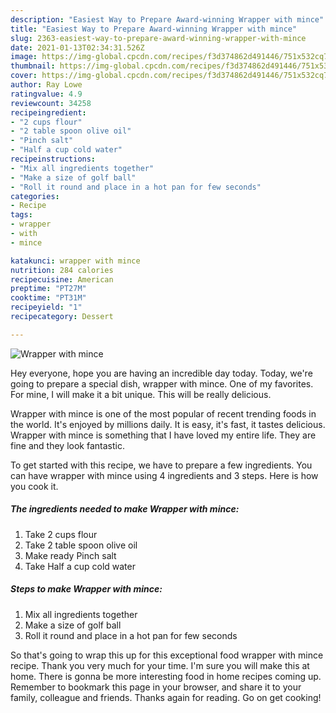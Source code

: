 ```yaml
---
description: "Easiest Way to Prepare Award-winning Wrapper with mince"
title: "Easiest Way to Prepare Award-winning Wrapper with mince"
slug: 2363-easiest-way-to-prepare-award-winning-wrapper-with-mince
date: 2021-01-13T02:34:31.526Z
image: https://img-global.cpcdn.com/recipes/f3d374862d491446/751x532cq70/wrapper-with-mince-recipe-main-photo.jpg
thumbnail: https://img-global.cpcdn.com/recipes/f3d374862d491446/751x532cq70/wrapper-with-mince-recipe-main-photo.jpg
cover: https://img-global.cpcdn.com/recipes/f3d374862d491446/751x532cq70/wrapper-with-mince-recipe-main-photo.jpg
author: Ray Lowe
ratingvalue: 4.9
reviewcount: 34258
recipeingredient:
- "2 cups flour"
- "2 table spoon olive oil"
- "Pinch salt"
- "Half a cup cold water"
recipeinstructions:
- "Mix all ingredients together"
- "Make a size of golf ball"
- "Roll it round and place in a hot pan for few seconds"
categories:
- Recipe
tags:
- wrapper
- with
- mince

katakunci: wrapper with mince 
nutrition: 284 calories
recipecuisine: American
preptime: "PT27M"
cooktime: "PT31M"
recipeyield: "1"
recipecategory: Dessert

---
```



![Wrapper with mince](https://img-global.cpcdn.com/recipes/f3d374862d491446/751x532cq70/wrapper-with-mince-recipe-main-photo.jpg)

Hey everyone, hope you are having an incredible day today. Today, we're going to prepare a special dish, wrapper with mince. One of my favorites. For mine, I will make it a bit unique. This will be really delicious.

Wrapper with mince is one of the most popular of recent trending foods in the world. It's enjoyed by millions daily. It is easy, it's fast, it tastes delicious. Wrapper with mince is something that I have loved my entire life. They are fine and they look fantastic.




To get started with this recipe, we have to prepare a few ingredients. You can have wrapper with mince using 4 ingredients and 3 steps. Here is how you cook it.

<!--inarticleads1-->

##### The ingredients needed to make Wrapper with mince:

1. Take 2 cups flour
1. Take 2 table spoon olive oil
1. Make ready Pinch salt
1. Take Half a cup cold water




<!--inarticleads2-->

##### Steps to make Wrapper with mince:

1. Mix all ingredients together
1. Make a size of golf ball
1. Roll it round and place in a hot pan for few seconds




So that's going to wrap this up for this exceptional food wrapper with mince recipe. Thank you very much for your time. I'm sure you will make this at home. There is gonna be more interesting food in home recipes coming up. Remember to bookmark this page in your browser, and share it to your family, colleague and friends. Thanks again for reading. Go on get cooking!
